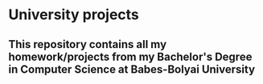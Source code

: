 # University projects

## This repository contains all my homework/projects from my Bachelor's Degree in Computer Science at **Babes-Bolyai University**
